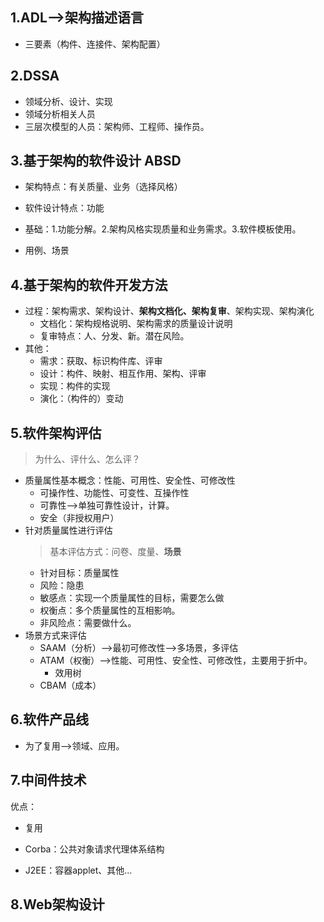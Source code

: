 ## 1.ADL-->架构描述语言
- 三要素（构件、连接件、架构配置）

## 2.DSSA
- 领域分析、设计、实现
- 领域分析相关人员
- 三层次模型的人员：架构师、工程师、操作员。


## 3.基于架构的软件设计 ABSD
- 架构特点：有关质量、业务（选择风格）
- 软件设计特点：功能
- 基础：1.功能分解。2.架构风格实现质量和业务需求。3.软件模板使用。

- 用例、场景

## 4.基于架构的软件开发方法
- 过程：架构需求、架构设计、**架构文档化、架构复审**、架构实现、架构演化
  - 文档化：架构规格说明、架构需求的质量设计说明
  - 复审特点：人、分发、新。潜在风险。
- 其他：
  - 需求：获取、标识构件库、评审
  - 设计：构件、映射、相互作用、架构、评审
  - 实现：构件的实现
  - 演化：（构件的）变动

## 5.软件架构评估
> 为什么、评什么、怎么评？
- 质量属性基本概念：性能、可用性、安全性、可修改性
  - 可操作性、功能性、可变性、互操作性
  - 可靠性-->单独可靠性设计，计算。
  - 安全（非授权用户）
- 针对质量属性进行评估
    > 基本评估方式：问卷、度量、**场景**
  - 针对目标：质量属性
  - 风险：隐患
  - 敏感点：实现一个质量属性的目标，需要怎么做
  - 权衡点：多个质量属性的互相影响。
  - 非风险点：需要做什么。
- 场景方式来评估
  - SAAM（分析）-->最初可修改性-->多场景，多评估
  - ATAM（权衡）-->性能、可用性、安全性、可修改性，主要用于折中。
    - 效用树
  - CBAM（成本）

## 6.软件产品线
- 为了复用-->领域、应用。


## 7.中间件技术
优点：
- 复用


- Corba：公共对象请求代理体系结构
- J2EE：容器applet、其他...

## 8.Web架构设计